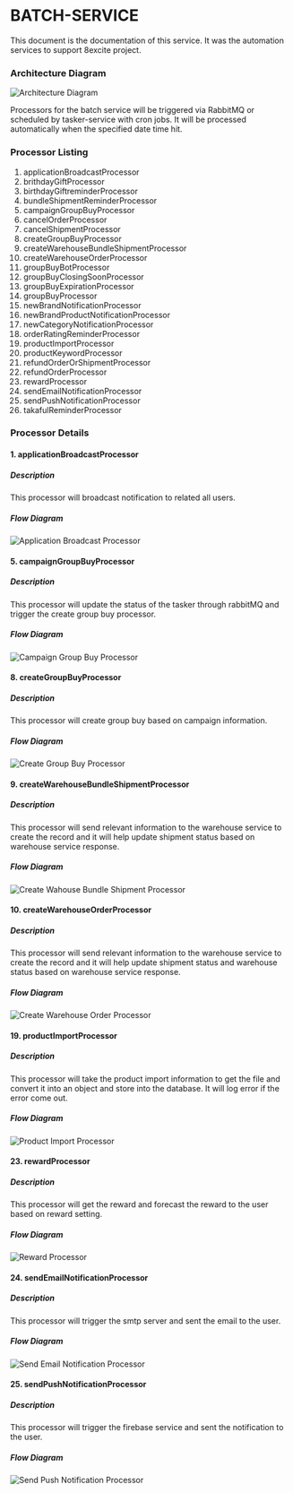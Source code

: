 # BATCH-SERVICE
This document is the documentation of this service. It was the automation services to support 8excite project. 

### Architecture Diagram
![Architecture Diagram](./images/batch-service-architecture.PNG)

Processors for the batch service will be triggered via RabbitMQ or scheduled by tasker-service with cron jobs.  It will be processed automatically when the specified date time hit.

### Processor Listing

1. applicationBroadcastProcessor
2. brithdayGiftProcessor
3. birthdayGiftreminderProcessor
4. bundleShipmentReminderProcessor
5. campaignGroupBuyProcessor
6. cancelOrderProcessor
7. cancelShipmentProcessor
8. createGroupBuyProcessor
9. createWarehouseBundleShipmentProcessor
10. createWarehouseOrderProcessor
11. groupBuyBotProcessor
12. groupBuyClosingSoonProcessor
13. groupBuyExpirationProcessor
14. groupBuyProcessor
15. newBrandNotificationProcessor
16. newBrandProductNotificationProcessor
17. newCategoryNotificationProcessor
18. orderRatingReminderProcessor
19. productImportProcessor
20. productKeywordProcessor
21. refundOrderOrShipmentProcessor
22. refundOrderProcessor
23. rewardProcessor
24. sendEmailNotificationProcessor
25. sendPushNotificationProcessor
26. takafulReminderProcessor

### Processor Details
#### 1. applicationBroadcastProcessor
##### Description
This processor will broadcast notification to related all users.

##### Flow Diagram
![Application Broadcast Processor](./images/8excite-batch-service%20-%20applicationBroadcaseProcessor.drawio.png)

#### 5. campaignGroupBuyProcessor
##### Description
This processor will update the status of the tasker through rabbitMQ and trigger the create group buy processor.

##### Flow Diagram
![Campaign Group Buy Processor](./images/8excite-batch-service%20-%20campaignGroupBuyProcessor.drawio.png)

#### 8. createGroupBuyProcessor
##### Description
This processor will create group buy based on campaign information.

##### Flow Diagram
![Create Group Buy Processor](./images/8excite-batch-service%20-%20createGroupBuyProcessor.drawio.png)

#### 9. createWarehouseBundleShipmentProcessor
##### Description
This processor will send relevant information to the warehouse service to create the record and it will help update shipment status based on warehouse service response.

##### Flow Diagram
![Create Wahouse Bundle Shipment Processor](./images/8excite-batch-service%20-%20createWarehouseBundleShipmentProcessor.drawio.png)

#### 10. createWarehouseOrderProcessor
##### Description
This processor will send relevant information to the warehouse service to create the record and it will help update shipment status and warehouse status based on warehouse service response.

##### Flow Diagram
![Create Warehouse Order Processor](./images/8excite-batch-service%20-%20createWasehouseOrderProcessor.drawio.png)

#### 19. productImportProcessor
##### Description
This processor will take the product import information to get the file and convert it into an object and store into the database. It will log error if the error come out.

##### Flow Diagram
![Product Import Processor](./images/8excite-batch-service%20-%20productImportProcessor.drawio.png)

#### 23. rewardProcessor
##### Description
This processor will get the reward and forecast the reward to the user based on reward setting.

##### Flow Diagram
![Reward Processor](./images/8excite-batch-service%20-%20rewardProcessor.drawio.png)

#### 24. sendEmailNotificationProcessor
##### Description
This processor will trigger the smtp server and sent the email to the user.

##### Flow Diagram
![Send Email Notification Processor](./images/8excite-batch-service%20-%20sendEmailNotificationProcessor.drawio.png)

#### 25. sendPushNotificationProcessor
##### Description
This processor will trigger the firebase service and sent the notification to the user.

##### Flow Diagram
![Send Push Notification Processor](./images/8excite-batch-service%20-%20sendPushNotificationProcessor.drawio.png)

